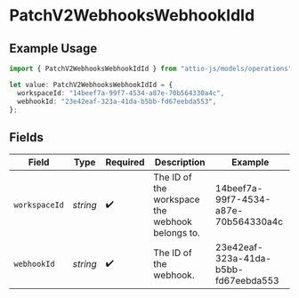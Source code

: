 # PatchV2WebhooksWebhookIdId

## Example Usage

```typescript
import { PatchV2WebhooksWebhookIdId } from "attio-js/models/operations";

let value: PatchV2WebhooksWebhookIdId = {
  workspaceId: "14beef7a-99f7-4534-a87e-70b564330a4c",
  webhookId: "23e42eaf-323a-41da-b5bb-fd67eebda553",
};
```

## Fields

| Field                                           | Type                                            | Required                                        | Description                                     | Example                                         |
| ----------------------------------------------- | ----------------------------------------------- | ----------------------------------------------- | ----------------------------------------------- | ----------------------------------------------- |
| `workspaceId`                                   | *string*                                        | :heavy_check_mark:                              | The ID of the workspace the webhook belongs to. | 14beef7a-99f7-4534-a87e-70b564330a4c            |
| `webhookId`                                     | *string*                                        | :heavy_check_mark:                              | The ID of the webhook.                          | 23e42eaf-323a-41da-b5bb-fd67eebda553            |